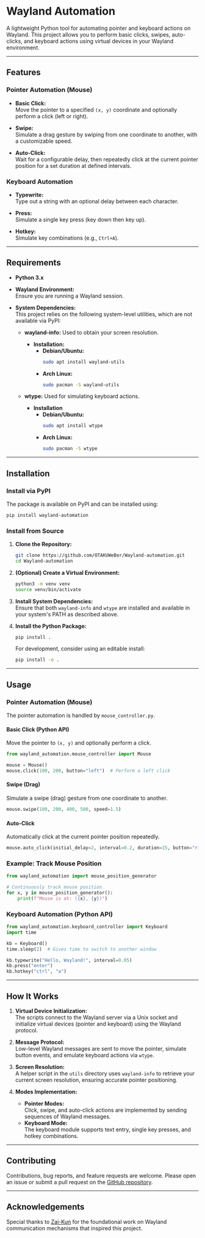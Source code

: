 # **Wayland Automation**  

A lightweight Python tool for automating pointer and keyboard actions on Wayland. This project allows you to perform basic clicks, swipes, auto-clicks, and keyboard actions using virtual devices in your Wayland environment.

---

## **Features**

### **Pointer Automation (Mouse)**
- **Basic Click:**  
  Move the pointer to a specified `(x, y)` coordinate and optionally perform a click (left or right).

- **Swipe:**  
  Simulate a drag gesture by swiping from one coordinate to another, with a customizable speed.

- **Auto-Click:**  
  Wait for a configurable delay, then repeatedly click at the current pointer position for a set duration at defined intervals.

### **Keyboard Automation**
- **Typewrite:**  
  Type out a string with an optional delay between each character.

- **Press:**  
  Simulate a single key press (key down then key up).

- **Hotkey:**  
  Simulate key combinations (e.g., `Ctrl+A`).

---

## **Requirements**

- **Python 3.x**
- **Wayland Environment:**  
  Ensure you are running a Wayland session.

- **System Dependencies:**  
  This project relies on the following system-level utilities, which are not available via PyPI:

  - **wayland-info:** Used to obtain your screen resolution.
    - **Installation:**
      - **Debian/Ubuntu:**
        ```bash
        sudo apt install wayland-utils
        ```
      - **Arch Linux:**
        ```bash
        sudo pacman -S wayland-utils
        ```

  - **wtype:** Used for simulating keyboard actions.
    - **Installation**
      - **Debian/Ubuntu:**
        ```bash
        sudo apt install wtype
        ```
      - **Arch Linux:**
        ```bash
        sudo pacman -S wtype
        ```

---

## **Installation**

### **Install via PyPI**
The package is available on PyPI and can be installed using:

```bash
pip install wayland-automation
```

### **Install from Source**
1. **Clone the Repository:**

   ```bash
   git clone https://github.com/OTAKUWeBer/Wayland-automation.git
   cd Wayland-automation
   ```

2. **(Optional) Create a Virtual Environment:**

   ```bash
   python3 -m venv venv
   source venv/bin/activate
   ```

3. **Install System Dependencies:**  
   Ensure that both `wayland-info` and `wtype` are installed and available in your system's PATH as described above.

4. **Install the Python Package:**

   ```bash
   pip install .
   ```

   For development, consider using an editable install:

   ```bash
   pip install -e .
   ```

---

## **Usage**

### **Pointer Automation (Mouse)**

The pointer automation is handled by `mouse_controller.py`.

#### **Basic Click (Python API)**
Move the pointer to `(x, y)` and optionally perform a click.

```python
from wayland_automation.mouse_controller import Mouse

mouse = Mouse()
mouse.click(100, 200, button="left")  # Perform a left click
```

#### **Swipe (Drag)**
Simulate a swipe (drag) gesture from one coordinate to another.

```python
mouse.swipe(100, 200, 400, 500, speed=1.5)
```

#### **Auto-Click**
Automatically click at the current pointer position repeatedly.

```python
mouse.auto_click(initial_delay=2, interval=0.2, duration=15, button="right")
```

### **Example: Track Mouse Position**

```python
from wayland_automation import mouse_position_generator

# Continuously track mouse position
for x, y in mouse_position_generator():
    print(f"Mouse is at: ({x}, {y})")
```

### **Keyboard Automation (Python API)**

```python
from wayland_automation.keyboard_controller import Keyboard
import time

kb = Keyboard()
time.sleep(2)  # Gives time to switch to another window

kb.typewrite("Hello, Wayland!", interval=0.05)
kb.press("enter")
kb.hotkey("ctrl", "a")
```

---

## **How It Works**

1. **Virtual Device Initialization:**  
   The scripts connect to the Wayland server via a Unix socket and initialize virtual devices (pointer and keyboard) using the Wayland protocol.

2. **Message Protocol:**  
   Low-level Wayland messages are sent to move the pointer, simulate button events, and emulate keyboard actions via `wtype`.

3. **Screen Resolution:**  
   A helper script in the `utils` directory uses `wayland-info` to retrieve your current screen resolution, ensuring accurate pointer positioning.

4. **Modes Implementation:**  
   - **Pointer Modes:**  
     Click, swipe, and auto-click actions are implemented by sending sequences of Wayland messages.
   - **Keyboard Mode:**  
     The keyboard module supports text entry, single key presses, and hotkey combinations.

---

## **Contributing**

Contributions, bug reports, and feature requests are welcome. Please open an issue or submit a pull request on the [GitHub repository](https://github.com/OTAKUWeBer/Wayland-automation).

---

## **Acknowledgements**

Special thanks to [Zai-Kun](https://github.com/Zai-Kun) for the foundational work on Wayland communication mechanisms that inspired this project.